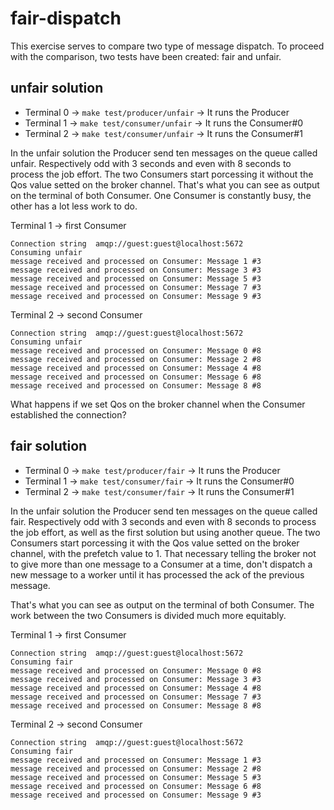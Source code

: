 # fair-dispatch

This exercise serves to compare two type of message dispatch.
To proceed with the comparison, two tests have been created: fair and unfair.

## unfair solution

* Terminal 0 -> `make test/producer/unfair` -> It runs the Producer
* Terminal 1 -> `make test/consumer/unfair` -> It runs the Consumer#0
* Terminal 2 -> `make test/consumer/unfair` -> It runs the Consumer#1

In the unfair solution the Producer send ten messages on the queue called unfair. Respectively odd with 3 seconds and even with 8 seconds to process the job effort. The two Consumers start porcessing it without the Qos value setted on the broker channel. That's what you can see as output on the terminal of both Consumer. One Consumer is constantly busy, the other has a lot less work to do. 

Terminal 1 -> first Consumer
```
Connection string  amqp://guest:guest@localhost:5672
Consuming unfair
message received and processed on Consumer: Message 1 #3 
message received and processed on Consumer: Message 3 #3 
message received and processed on Consumer: Message 5 #3 
message received and processed on Consumer: Message 7 #3 
message received and processed on Consumer: Message 9 #3
```

Terminal 2 -> second Consumer
```
Connection string  amqp://guest:guest@localhost:5672
Consuming unfair
message received and processed on Consumer: Message 0 #8 
message received and processed on Consumer: Message 2 #8 
message received and processed on Consumer: Message 4 #8 
message received and processed on Consumer: Message 6 #8 
message received and processed on Consumer: Message 8 #8 
```

What happens if we set Qos on the broker channel when the Consumer established the connection?

## fair solution

* Terminal 0 -> `make test/producer/fair` -> It runs the Producer
* Terminal 1 -> `make test/consumer/fair` -> It runs the Consumer#0
* Terminal 2 -> `make test/consumer/fair` -> It runs the Consumer#1

In the unfair solution the Producer send ten messages on the queue called fair. Respectively odd with 3 seconds and even with 8 seconds to process the job effort, as well as the first solution but using another queue. The two Consumers start porcessing it with the Qos value setted on the broker channel, with the prefetch value to 1. That necessary telling the broker not to give more than one message to a Consumer at a time, don't dispatch a new message to a worker until it has processed the ack of the previous message.

That's what you can see as output on the terminal of both Consumer. The work between the two Consumers is divided much more equitably.

Terminal 1 -> first Consumer
```
Connection string  amqp://guest:guest@localhost:5672
Consuming fair
message received and processed on Consumer: Message 0 #8 
message received and processed on Consumer: Message 3 #3 
message received and processed on Consumer: Message 4 #8 
message received and processed on Consumer: Message 7 #3 
message received and processed on Consumer: Message 8 #8 
```

Terminal 2 -> second Consumer
```
Connection string  amqp://guest:guest@localhost:5672
Consuming fair
message received and processed on Consumer: Message 1 #3 
message received and processed on Consumer: Message 2 #8 
message received and processed on Consumer: Message 5 #3 
message received and processed on Consumer: Message 6 #8 
message received and processed on Consumer: Message 9 #3
```
